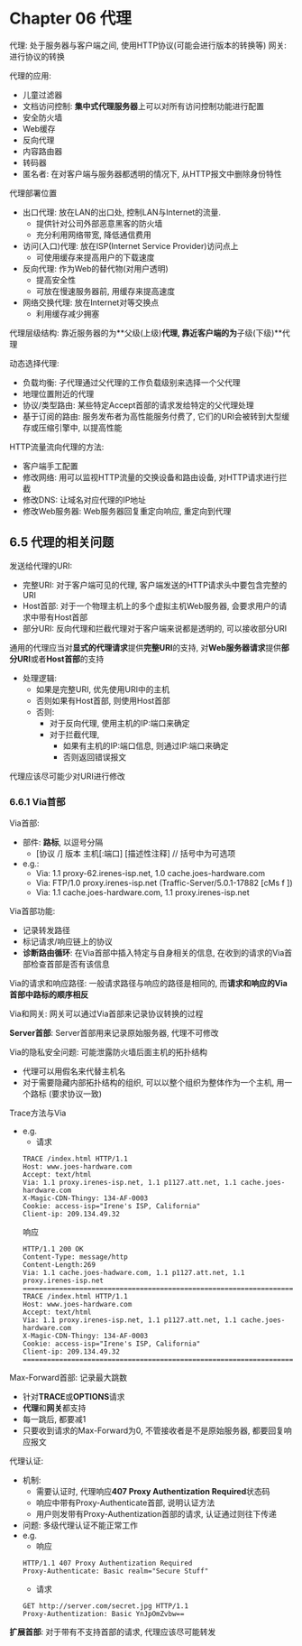 # Chapter 06 代理

代理: 处于服务器与客户端之间, 使用HTTP协议(可能会进行版本的转换等)
网关: 进行协议的转换

代理的应用:
* 儿童过滤器
* 文档访问控制: **集中式代理服务器**上可以对所有访问控制功能进行配置
* 安全防火墙
* Web缓存
* 反向代理
* 内容路由器
* 转码器
* 匿名者: 在对客户端与服务器都透明的情况下, 从HTTP报文中删除身份特性

代理部署位置
* 出口代理: 放在LAN的出口处, 控制LAN与Internet的流量.
    * 提供针对公司外部恶意黑客的防火墙
    * 充分利用网络带宽, 降低通信费用
* 访问(入口)代理: 放在ISP(Internet Service Provider)访问点上
    * 可使用缓存来提高用户的下载速度
* 反向代理: 作为Web的替代物(对用户透明)
    * 提高安全性
    * 可放在慢速服务器前, 用缓存来提高速度
* 网络交换代理: 放在Internet对等交换点
    * 利用缓存减少拥塞

代理层级结构: 靠近服务器的为**父级(上级)**代理, 靠近客户端的为**子级(下级)**代理

动态选择代理:
* 负载均衡: 子代理通过父代理的工作负载级别来选择一个父代理
* 地理位置附近的代理
* 协议/类型路由: 某些特定Accept首部的请求发给特定的父代理处理
* 基于订阅的路由: 服务发布者为高性能服务付费了, 它们的URI会被转到大型缓存或压缩引擎中, 以提高性能

HTTP流量流向代理的方法:
* 客户端手工配置
* 修改网络: 用可以监视HTTP流量的交换设备和路由设备, 对HTTP请求进行拦截
* 修改DNS: 让域名对应代理的IP地址
* 修改Web服务器: Web服务器回复重定向响应, 重定向到代理

## 6.5 代理的相关问题

发送给代理的URI: 
* 完整URI: 对于客户端可见的代理, 客户端发送的HTTP请求头中要包含完整的URI
* Host首部: 对于一个物理主机上的多个虚拟主机Web服务器, 会要求用户的请求中带有Host首部
* 部分URI: 反向代理和拦截代理对于客户端来说都是透明的, 可以接收部分URI

通用的代理应当对**显式的代理请求**提供**完整URI**的支持, 对**Web服务器请求**提供**部分URI**或者**Host首部**的支持
* 处理逻辑:
    * 如果是完整URI, 优先使用URI中的主机
    * 否则如果有Host首部, 则使用Host首部
    * 否则:
        * 对于反向代理, 使用主机的IP:端口来确定
        * 对于拦截代理, 
            * 如果有主机的IP:端口信息, 则通过IP:端口来确定
            * 否则返回错误报文

代理应该尽可能少对URI进行修改

### 6.6.1 Via首部

Via首部:
* 部件: **路标**, 以逗号分隔
    * [协议 /] 版本 主机[:端口] [描述性注释] // 括号中为可选项
* e.g.: 
    * Via: 1.1 proxy-62.irenes-isp.net, 1.0 cache.joes-hardware.com
    * Via: FTP/1.0 proxy.irenes-isp.net (Traffic-Server/5.0.1-17882 [cMs f ])
    * Via: 1.1 cache.joes-hardware.com, 1.1 proxy.irenes-isp.net

Via首部功能:
* 记录转发路径
* 标记请求/响应链上的协议
* **诊断路由循环**: 在Via首部中插入特定与自身相关的信息, 在收到的请求的Via首部检查首部是否有该信息

Via的请求和响应路径: 一般请求路径与响应的路径是相同的, 而**请求和响应的Via首部中路标的顺序相反**

Via和网关: 网关可以通过Via首部来记录协议转换的过程

**Server首部**: Server首部用来记录原始服务器, 代理不可修改

Via的隐私安全问题: 可能泄露防火墙后面主机的拓扑结构
* 代理可以用假名来代替主机名
* 对于需要隐藏内部拓扑结构的组织, 可以以整个组织为整体作为一个主机, 用一个路标 (要求协议一致)

Trace方法与Via
* e.g.
    * 请求
    ```http
    TRACE /index.html HTTP/1.1
    Host: www.joes-hardware.com
    Accept: text/html
    Via: 1.1 proxy.irenes-isp.net, 1.1 p1127.att.net, 1.1 cache.joes-hardware.com
    X-Magic-CDN-Thingy: 134-AF-0003
    Cookie: access-isp="Irene's ISP, California"
    Client-ip: 209.134.49.32
    ```
    响应
    ```http
    HTTP/1.1 200 OK
    Content-Type: message/http
    Content-Length:269
    Via: 1.1 cache.joes-hadware.com, 1.1 p1127.att.net, 1.1 proxy.irenes-isp.net
    ============================================================================
    TRACE /index.html HTTP/1.1
    Host: www.joes-hardware.com
    Accept: text/html
    Via: 1.1 proxy.irenes-isp.net, 1.1 p1127.att.net, 1.1 cache.joes-hardware.com
    X-Magic-CDN-Thingy: 134-AF-0003
    Cookie: access-isp="Irene's ISP, California"
    Client-ip: 209.134.49.32
    ============================================================================
    ```

Max-Forward首部: 记录最大跳数
* 针对**TRACE**或**OPTIONS**请求
* **代理**和**网关**都支持
* 每一跳后, 都要减1
* 只要收到请求的Max-Forward为0, 不管接收者是不是原始服务器, 都要回复响应报文

代理认证:
* 机制: 
    * 需要认证时, 代理响应**407 Proxy Authentization Required**状态码
    * 响应中带有Proxy-Authenticate首部, 说明认证方法
    * 用户则发带有Proxy-Authentization首部的请求, 认证通过则往下传递
* 问题: 多级代理认证不能正常工作
* e.g.
    * 响应
    ```http
    HTTP/1.1 407 Proxy Authentization Required
    Proxy-Authenticate: Basic realm="Secure Stuff"
    ```
    * 请求
    ```http
    GET http://server.com/secret.jpg HTTP/1.1
    Proxy-Authentization: Basic YnJpOmZvbw== 
    ```

**扩展首部**: 对于带有不支持首部的请求, 代理应该尽可能转发